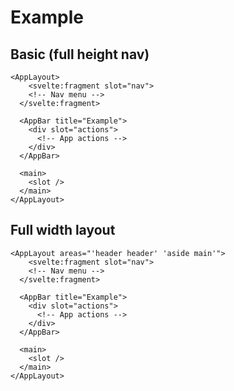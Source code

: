 <script lang="ts">
  import Blockquote from '$docs/Blockquote.svelte';
</script>

<h1>Example</h1>

<h2>Basic (full height nav)</h2>

```svelte
<AppLayout>
	<svelte:fragment slot="nav">
    <!-- Nav menu -->
  </svelte:fragment>

  <AppBar title="Example">
    <div slot="actions">
      <!-- App actions -->
    </div>
  </AppBar>

  <main>
    <slot />
  </main>
</AppLayout>
```

<h2>Full width layout</h2>

```svelte
<AppLayout areas="'header header' 'aside main'">
	<svelte:fragment slot="nav">
    <!-- Nav menu -->
  </svelte:fragment>

  <AppBar title="Example">
    <div slot="actions">
      <!-- App actions -->
    </div>
  </AppBar>

  <main>
    <slot />
  </main>
</AppLayout>
```
